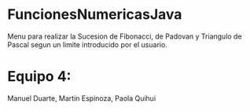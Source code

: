 # FuncionesNumericasJava
Menu para realizar la Sucesion de Fibonacci, de Padovan y Triangulo de Pascal segun un limite introducido por el usuario. 

# Equipo 4:
Manuel Duarte,
Martin Espinoza,
Paola Quihui
